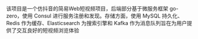 该项目是一个仿抖音的简易Web短视频项目，后端部分基于微服务框架 go-zero，使用 Consul 进行服务注册和发现。存储方面，使用 MySQL 持久化、Redis 作为缓存、Elasticsearch 为搜索引擎和 Kafka 作为消息队列旨在为用户提供了交互良好的短视频浏览体验
